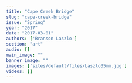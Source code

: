 ```yaml
---
title: "Cape Creek Bridge"
slug: "cape-creek-bridge"
issue: "Spring"
year: "2017"
date: "2017-03-01"
authors: ['Branson Laszlo']
section: "art"
audio: []
main_image: ""
banner_image: ""
images: ['sites/default/files/Laszlo35mm.jpg']
videos: []
---
```

